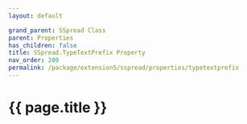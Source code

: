 ```yaml
---
layout: default

grand_parent: SSpread Class
parent: Properties
has_children: false
title: SSpread.TypeTextPrefix Property
nav_order: 209
permalink: /package/extension5/sspread/properties/typetextprefix
---
```

# {{ page.title }}